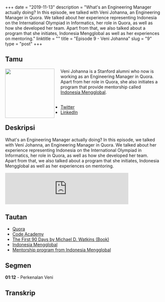 +++
date = "2019-11-13"
description = "What's an Engineering Manager actually doing? In this episode, we talked with Veni Johanna, an Engineering Manager in Quora. We talked about her experience representing Indonesia on the International Olympiad in Informatics, her role in Quora, as well as how she developed her team. Apart from that, we also talked about a program that she initiates, Indonesia Mengglobal as well as her experiences on mentoring."
linktitle = ""
title = "Episode 9 - Veni Johanna"
slug = "9"
type = "post"
+++

## Tamu
<img style="float: left; width: 160px; margin-right: 20px;" src="/img/ep9.jpg">

Veni Johanna is a Stanford alumni who now is working as an Engineering Manager in Quora. Apart from her role in Quora, she also initiates a program that provide mentorship called [Indonesia Mengglobal](http://indonesiamengglobal.com/). <br><br>

- [Twitter](https://twitter.com/angelinavj)
- [LinkedIn](https://www.linkedin.com/in/venijohanna/)

## Deskripsi 
What's an Engineering Manager actually doing? In this episode, we talked with Veni Johanna, an Engineering Manager in Quora. We talked about her experience representing Indonesia on the International Olympiad in Informatics, her role in Quora, as well as how she developed her team. Apart from that, we also talked about a program that she initiates, Indonesia Mengglobal as well as her experiences on mentoring.

<iframe src="https://anchor.fm/kartini-teknologi/embed/episodes/Episode-9---Ngobrolin-tentang-Engineering-Manager--Quora--dan-Indonesia-Mengglobal-bersama-Veni-Johanna-e8u6f1" height="102px" width="400px" frameborder="0" scrolling="no"></iframe>

## Tautan
- [Quora](https://www.quora.com/)
- [Code Academy](https://www.codecademy.com/)
- [The First 90 Days by Michael D. Watkins (Book)](https://www.amazon.com/First-90-Days-Strategies-Expanded/dp/1422188612)
- [Indonesia Mengglobal](http://indonesiamengglobal.com/)
- [Mentorship program from Indonesia Mengglobal](http://indonesiamengglobal.com/mentorship/)

## Segmen
**01:12** - Perkenalan Veni

## Transkrip
